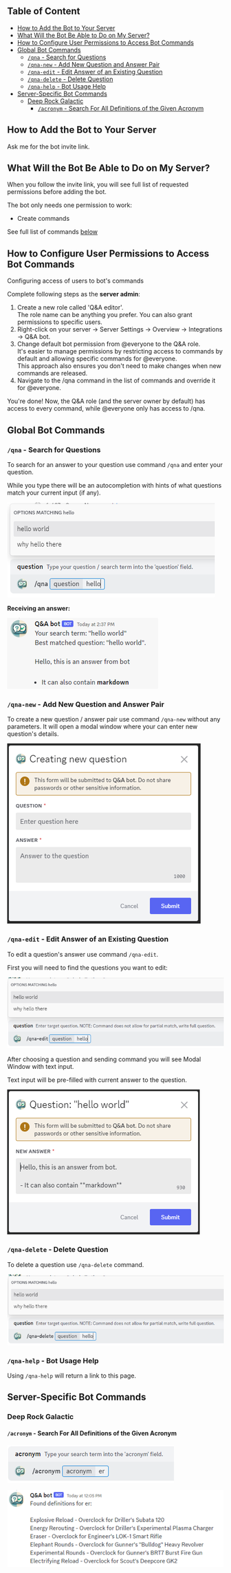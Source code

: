 ## Table of Content
- [How to Add the Bot to Your Server](#how-to-add-the-bot-to-your-server)
- [What Will the Bot Be Able to Do on My Server?](#what-will-the-bot-be-able-to-do-on-my-server)
- [How to Configure User Permissions to Access Bot Commands](#how-to-configure-user-permissions-to-access-bot-commands)
- [Global Bot Commands](#global-bot-commands)
  - [`/qna` - Search for Questions](#qna---search-for-questions)
  - [`/qna-new` - Add New Question and Answer Pair](#qna-new---add-new-question-and-answer-pair)
  - [`/qna-edit` - Edit Answer of an Existing Question](#qna-edit---edit-answer-of-an-existing-question)
  - [`/qna-delete` - Delete Question](#qna-delete---delete-question)
  - [`/qna-help` - Bot Usage Help](#qna-help---bot-usage-help)
- [Server-Specific Bot Commands](#server-specific-bot-commands)
  - [Deep Rock Galactic](#deep-rock-galactic)
    - [`/acronym` - Search For All Definitions of the Given Acronym](#acronym---search-for-all-definitions-of-the-given-acronym)

## How to Add the Bot to Your Server

Ask me for the bot invite link.

## What Will the Bot Be Able to Do on My Server?
When you follow the invite link,  you will see full list of requested permissions before adding the bot.

The bot only needs one permission to work:
- Create commands

See full list of commands [below](#global-bot-commands)

## How to Configure User Permissions to Access Bot Commands
Configuring access of users to bot's commands

Complete following steps as the **server admin**:
1) Create a new role called 'Q&A editor'.  
    The role name can be anything you prefer. You can also grant permissions to specific users.
2) Right-click on your server -> Server Settings -> Overview -> Integrations -> Q&A bot.
3) Change default bot permission from @everyone to the Q&A role.  
    It's easier to manage permissions by restricting access to commands by default and allowing specific commands for @everyone.  
    This approach also ensures you don't need to make changes when new commands are released.
4) Navigate to the /qna command in the list of commands and override it for @everyone.

You're done! Now, the Q&A role (and the server owner by default) has access to every command, while @everyone only has access to /qna.

## Global Bot Commands

### `/qna` - Search for Questions

To search for an answer to your question use command `/qna` and enter your question.

While you type there will be an autocompletion with hints of what questions match your current input (if any).

![qna search](assets/qna-search.png)

**Receiving an answer:**

![qna response](assets/qna-response.png)

### `/qna-new` - Add New Question and Answer Pair

To create a new question / answer pair use command `/qna-new` without any parameters. It will open a modal window where your can enter new question's details.

![qna new](assets/qna-new.png)

### `/qna-edit` - Edit Answer of an Existing Question

To edit a question's answer use command `/qna-edit`.

First you will need to find the questions you want to edit:

![qna edit search](assets/qna-edit-search.png)

After choosing a question and sending command you will see Modal Window with text input.

Text input will be pre-filled with current answer to the question.

![qna edit modal](assets/qna-edit-modal.png)

### `/qna-delete` - Delete Question

To delete a question use `/qna-delete` command.

![qna delete search](assets/qna-delete-search.png)

### `/qna-help` - Bot Usage Help

Using `/qna-help` will return a link to this page.

## Server-Specific Bot Commands

### Deep Rock Galactic

#### `/acronym` - Search For All Definitions of the Given Acronym

![acronym search](assets/acronyms-search.png)

![acronym response](assets/acronyms-response.png)

